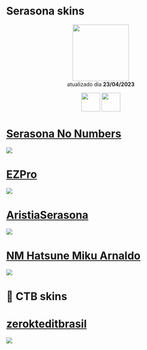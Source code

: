 # Serasona skins

<p align="center">
   <a href="https://osu.ppy.sh/users/17728999">
    <img src="https://a.ppy.sh/17728999"
         width="150"
         height="150">
   </a>
<br>
  atualizado dia
  <b> 23/04/2023 </b>
</p>
   <p align="center">
   <a href="https://twitter.com/serasona_">
  <img src="https://i.imgur.com/PUQ5uWf.png" 
       width="50" 
       height="50"></a>
     <a href="https://www.twitch.tv/Serasona">
  <img src="https://i.imgur.com/HM030lk.png" 
       width="50" 
       height="50"></a>
<br>
   </p>

# [Serasona No Numbers](https://github.com/Yumiih/Skins/raw/main/serasona/Serasona_No_Numbers.osk)
[![](https://cdn.discordapp.com/attachments/905555878877470741/1099597198527844352/screenshot482.jpg)](https://github.com/Yumiih/Skins/raw/main/serasona/Serasona_No_Numbers.osk)

# [EZPro](https://github.com/Yumiih/Skins/raw/main/serasona/EZPro.osk)
[![](https://cdn.discordapp.com/attachments/905555878877470741/1099597820215951413/screenshot486.jpg)](https://github.com/Yumiih/Skins/raw/main/serasona/EZPro.osk)

# [AristiaSerasona](https://github.com/Yumiih/Skins/blob/main/serasona/AristiaSerasona.osk)
[![](https://osu.ppy.sh/ss/18577915/6506)](https://github.com/Yumiih/Skins/blob/main/serasona/AristiaSerasona.osk)

# [NM Hatsune Miku Arnaldo](https://drive.google.com/file/d/1HJt6rxHIn2x9YRWA3AKNbe_3zmauLaIM/view)
[![](https://osu.ppy.sh/ss/18577917/8219)](https://drive.google.com/file/d/1HJt6rxHIn2x9YRWA3AKNbe_3zmauLaIM/view)

# 🍉 CTB skins

# [zerokteditbrasil](https://github.com/Yumiih/Skins/raw/main/serasona/-_zerokteditbrasil.osk)
[![](https://osu.ppy.sh/ss/18561020/d40f)](https://github.com/Yumiih/Skins/raw/main/serasona/-_zerokteditbrasil.osk)

